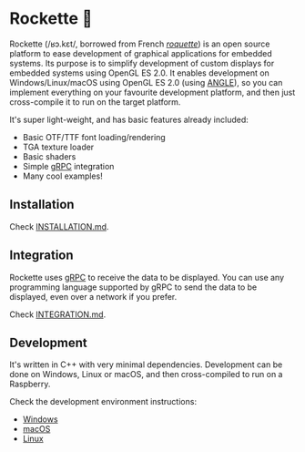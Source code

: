 # Rockette 🚀

Rockette (/ʁɔ.kɛt/, borrowed from French [_roquette_](https://fr.wikipedia.org/wiki/Roquette_(plante))) is an open source platform to ease development of graphical applications for embedded systems. Its purpose is to simplify development of custom displays for embedded systems using OpenGL ES 2.0. It enables development on Windows/Linux/macOS using OpenGL ES 2.0 (using [ANGLE](https://github.com/google/angle)), so you can implement everything on your favourite development platform, and then just cross-compile it to run on the target platform.

It's super light-weight, and has basic features already included:

- Basic OTF/TTF font loading/rendering
- TGA texture loader
- Basic shaders
- Simple [gRPC](https://grpc.io/) integration
- Many cool examples!

## Installation

Check [INSTALLATION.md](INSTALLATION.md).

## Integration

Rockette uses [gRPC](https://grpc.io/) to receive the data to be displayed. You can use any programming language supported by gRPC to send the data to be displayed, even over a network if you prefer.

Check [INTEGRATION.md](INTEGRATION.md).

## Development

It's written in C++ with very minimal dependencies. Development can be done on Windows, Linux or macOS, and then cross-compiled to run on a Raspberry.

Check the development environment instructions:

- [Windows](README-dev-windows.md)
- [macOS](README-dev-mac.md)
- [Linux](README-dev-linux.md)

